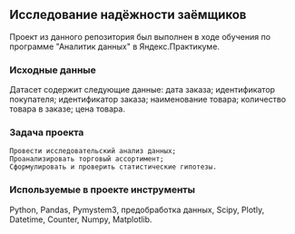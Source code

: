 ##  Исследование надёжности заёмщиков

Проект из данного репозитория был выполнен в ходе обучения по программе "Аналитик данных" в Яндекс.Практикуме.

### Исходные данные
Датасет содержит следующие данные:
    дата заказа;
    идентификатор покупателя;
    идентификатор заказа;
    наименование товара;
    количество товара в заказе;
    цена товара.
    
    
### Задача проекта
    Провести исследовательский анализ данных;
    Проанализировать торговый ассортимент;
    Сформулировать и проверить статистические гипотезы.
### Используемые в проекте инструменты
Python, Pandas, Pymystem3, предобработка данных, Scipy, Plotly, Datetime, Counter, Numpy, Matplotlib. 



